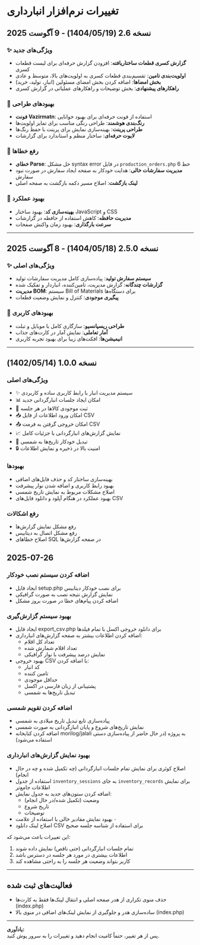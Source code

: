 # تغییرات نرم‌افزار انبارداری

## نسخه 2.6 (1404/05/19) - 9 آگوست 2025

### ✨ ویژگی‌های جدید
- **گزارش کسری قطعات ساختاریافته**: افزودن گزارش حرفه‌ای برای لیست قطعات کسری
- **اولویت‌بندی تامین**: تقسیم‌بندی قطعات کسری به اولویت‌های بالا، متوسط و عادی
- **بخش امضاها**: اضافه کردن بخش امضای مسئولین (انبار، تولید، خرید)
- **راهکارهای پیشنهادی**: بخش توضیحات و راهکارهای عملیاتی در گزارش کسری

### 🎨 بهبودهای طراحی
- **فونت Vazirmatn**: استفاده از فونت حرفه‌ای برای بهبود خوانایی
- **رنگ‌بندی هوشمند**: طراحی رنگی مناسب برای تمایز اولویت‌ها
- **طراحی پرینت**: بهینه‌سازی نمایش برای پرینت با حفظ رنگ‌ها
- **لایوت حرفه‌ای**: ساختار منظم و استاندارد برای گزارشات

### 🔧 رفع خطاها
- **خطای Parse**: حل مشکل syntax error در فایل `production_orders.php` خط 6
- **مدیریت سفارشات خالی**: هدایت خودکار به صفحه ایجاد سفارش در صورت نبود سفارش
- **لینک بازگشت**: اصلاح مسیر دکمه بازگشت به صفحه اصلی

### 🚀 بهبود عملکرد
- **بهینه‌سازی کد**: بهبود ساختار JavaScript و CSS
- **مدیریت حافظه**: کاهش استفاده از حافظه در گزارشات
- **سرعت بارگذاری**: بهبود زمان واکنش صفحات

---

## نسخه 2.5.0 (1404/05/18) - 8 آگوست 2025

### ✨ ویژگی‌های اصلی
- **سیستم سفارش تولید**: پیاده‌سازی کامل مدیریت سفارشات تولید
- **گزارشات چندگانه**: گزارش مدیریت، تامین‌کننده، انباردار و تفکیک شده
- **مدیریت BOM**: سیستم Bill of Materials برای دستگاه‌ها
- **پیگیری موجودی**: کنترل و نمایش وضعیت قطعات

### 🎯 بهبودهای کاربری
- **طراحی ریسپانسیو**: سازگاری کامل با موبایل و تبلت
- **آمار تعاملی**: نمایش آمار در کارت‌های جذاب
- **انیمیشن‌ها**: افکت‌های زیبا برای بهبود تجربه کاربری

---

## نسخه 1.0.0 (1402/05/14)

### ویژگی‌های اصلی
- ✨ سیستم مدیریت انبار با رابط کاربری ساده و کاربردی
- 📊 امکان ایجاد جلسات انبارگردانی جدید
- 📝 ثبت موجودی کالاها در هر جلسه
- 📥 امکان ورود اطلاعات از فایل CSV
- 📤 امکان خروجی گرفتن به فرمت CSV
- 📈 نمایش گزارش‌های انبارگردانی با جزئیات کامل
- 🔄 تبدیل خودکار تاریخ‌ها به شمسی
- 🔒 امنیت بالا در ذخیره و نمایش اطلاعات

### بهبودها
- بهینه‌سازی ساختار کد و حذف فایل‌های اضافی
- بهبود رابط کاربری و اضافه شدن نوار پیشرفت
- اصلاح مشکلات مربوط به نمایش تاریخ شمسی
- بهبود عملکرد در هنگام آپلود و دانلود فایل‌های CSV

### رفع اشکالات
- رفع مشکل نمایش گزارش‌ها
- رفع مشکل اتصال به دیتابیس
- اصلاح خطاهای SQL در صفحه گزارش‌ها

## 2025-07-26

### اضافه کردن سیستم نصب خودکار
- ایجاد فایل setup.php برای نصب خودکار دیتابیس
- نمایش گزارش نتیجه نصب به صورت گرافیکی
- اضافه کردن پیام‌های خطا در صورت بروز مشکل

### بهبود سیستم گزارش‌گیری
- ایجاد فایل export_csv.php برای دانلود خروجی اکسل با تمام فیلدها
- اضافه کردن اطلاعات بیشتر به صفحه گزارش‌های انبارداری:
  - تعداد کل اقلام
  - تعداد اقلام شمارش شده
  - نمایش درصد پیشرفت با نوار گرافیکی
- بهبود خروجی CSV با اضافه کردن:
  - کد انبار
  - تامین کننده
  - حداقل موجودی
  - پشتیبانی از زبان فارسی در اکسل
  - تبدیل تاریخ‌ها به شمسی

### اضافه کردن تقویم شمسی
- پیاده‌سازی تابع تبدیل تاریخ میلادی به شمسی
- نمایش تاریخ‌های شروع و پایان انبارگردانی به صورت شمسی
- اضافه کردن کتابخانه morilog/jalali به پروژه (در حال حاضر از پیاده‌سازی دستی استفاده می‌شود)

### بهبود نمایش گزارش‌های انبارداری

- اصلاح کوئری برای نمایش تمام جلسات انبارگردانی (چه تکمیل شده و چه در حال انجام)
- استفاده از جدول `inventory_sessions` به جای `inventory_records` برای نمایش اطلاعات جامع‌تر
- اضافه کردن ستون‌های جدید به جدول نمایش:
  - وضعیت (تکمیل شده/در حال انجام)
  - تاریخ شروع
  - توضیحات
- بهبود نمایش مقادیر خالی با استفاده از علامت `-`
- اصلاح لینک دانلود CSV برای استفاده از شناسه جلسه صحیح

این تغییرات باعث می‌شود که:
1. تمام جلسات انبارگردانی (حتی ناقص) نمایش داده شوند
2. اطلاعات بیشتری در مورد هر جلسه در دسترس باشد
3. کاربر بتواند وضعیت هر جلسه را به راحتی مشاهده کند

---

## فعالیت‌های ثبت شده

- حذف منوی تکراری از هدر صفحه اصلی و انتقال لینک‌ها فقط به کارت‌ها (index.php)
- ساده‌سازی هدر و جلوگیری از نمایش لینک‌های اضافی در منوی بالا (index.php)

---

**یادآوری:**  
پس از هر تغییر، حتماً کامیت انجام دهید و تغییرات را به سرور پوش کنید.
